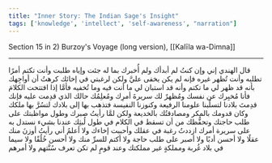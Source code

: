 ```yaml
---
title: "Inner Story: The Indian Sage's Insight"
tags: ['knowledge', 'intellect', 'self-awareness', "narration"]
---
```


 Section 15 in 2) Burzoy's Voyage (long version), [[Kalīla wa-Dimna]]

---
قال الهندي إني وإن كنتُ لم أبدأك ولم أُخبرك بما له جئت وإياه طلبت وأنت تكتم أمرًا تطلبه وأنت تُظهر غيره فإنه لم يكن يخفى عليَّ ولكن  لرغبتي في إخائك  كرهتُ أن أواجِهك بأنه قد ظهر لي ما تكتم وأنه قد استبان لي ما أنت فيه وما تُخفيه فأمَّا إذا افتتحت الكلامَ فأنا مُخبِرك عن نفسك ومُظهرٌ لك سريرةَ أمرِك ومُعلِمُك حالك الذي قدِمت عليه فإنك قدِمتَ بلادنا لتسلُبنا علومنا الرفيعة وكنوزنا النفيسة فتذهب بها إلى بلادك لتسُرَّ بها ملكك وكان قدومك بالمكر ومصادقتُك بالخديعة ولكن لمَّا رأيتُ صبرك وطول مواظبتك على طلب حاجتك وتحفُّظك من أن تسقط في الكلام  في طول لُبثِك عندنا  بشيء نستدل به على سريرة أمرك ازددتُ رغبة في عقلك وأحببت إخاءك ولا أعلمُ أني رأيتُ أوزنَ منك عقلًا ولا أحسن أدبًا ولا أصبر على طلب حاجة ولا أكتم للسرِّ منك ولا أحسن خُلُقًا ولا سيما في بلاد غُربة ومملكةٍ غير مملكتك وعند قومٍ لم تكن تعرف سُنَّتهم ولا أمرهم
